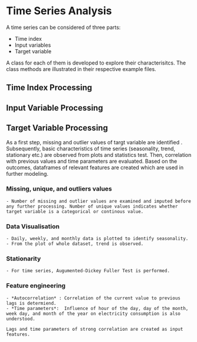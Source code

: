 # Time Series Analysis

A time series can be considered of three parts:
- Time index
- Input variables
- Target variable

A class for each of them is developed to explore their characterisitcs. The class methods are illustrated in their respective example files. 

## Time Index Processing 

## Input Variable Processing

## Target Variable Processing

As a first step, missing and outlier values of targt variable are identified . Subsequently, basic characteristics of time series (seasonality, trend, stationary etc.) are observed from plots and statistics test. Then, correlation with previous values and time parameters are evaluated. Based on the outcomes, dataframes of relevant features are created which are used in further modeling. 

### Missing, unique, and outliers values
    - Number of missing and outlier values are examined and imputed before any further processing. Number of unique values indicates whether target variable is a categorical or continous value. 
### Data Visualisation
    - Daily, weekly, and monthly data is plotted to identify seasonality.
    - From the plot of whole dataset, trend is observed.
    
### Stationarity
    - For time series, Augumented-Dickey Fuller Test is performed.

### Feature engineering
    - *Autocorrelation* : Correlation of the current value to previous lags is determiend. 
    - *Time parameters*:  Influence of hour of the day, day of the month, week day, and month of the year on electricity consumption is also understood. 

    Lags and time parameters of strong correlation are created as input features.

